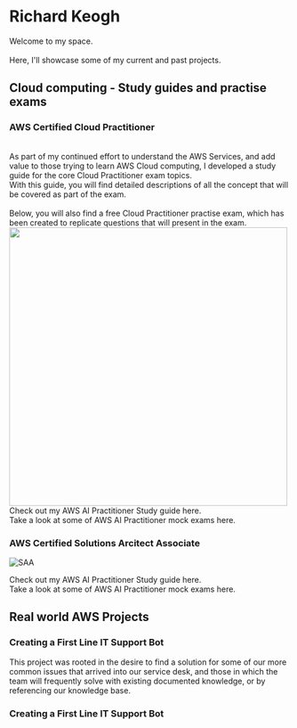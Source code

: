 # Richard Keogh

Welcome to my space. 
<br> <br>
Here, I'll showcase some of my current and past projects.

## Cloud computing - Study guides and practise exams

### AWS Certified Cloud Practitioner
<br>
As part of my continued effort to understand the AWS Services, and add value to those trying to learn AWS Cloud computing, I developed a study guide for the core Cloud Practitioner exam topics.
<br>
With this guide, you will find detailed descriptions of all the concept that will be covered as part of the exam.
<br><br>
Below, you will also find a free Cloud Practitioner practise exam, which has been created to replicate questions that will present in the exam. 
<br>
<img src="https://cdn-ckjba.nitrocdn.com/XvHIXtRQMUYzLjoXbfBpiwAcydcSSOVj/assets/images/optimized/rev-81f45bc/www.ciat.edu/wp-content/uploads/2020/12/AWS-Certified_Cloud-Practitioner_512x512.bc006f14f986fa4f3ca238b0b62be458ce1fb5ce.png" width="500" height="500">
Check out my AWS AI Practitioner Study guide here. <br>
Take a look at some of AWS AI Practitioner mock exams here.

### AWS Certified Solutions Arcitect Associate
![SAA](https://github.com/user-attachments/assets/b3749a02-6433-45e2-9ae4-31b00dbe6291) 

Check out my AWS AI Practitioner Study guide here. <br>
Take a look at some of AWS AI Practitioner mock exams here.

## Real world AWS Projects

### Creating a First Line IT Support Bot

This project was rooted in the desire to find a solution for some of our more common issues that arrived into our service desk, and those in which the team will frequently solve with existing documented knowledge, or by referencing our knowledge base. 

### Creating a First Line IT Support Bot



